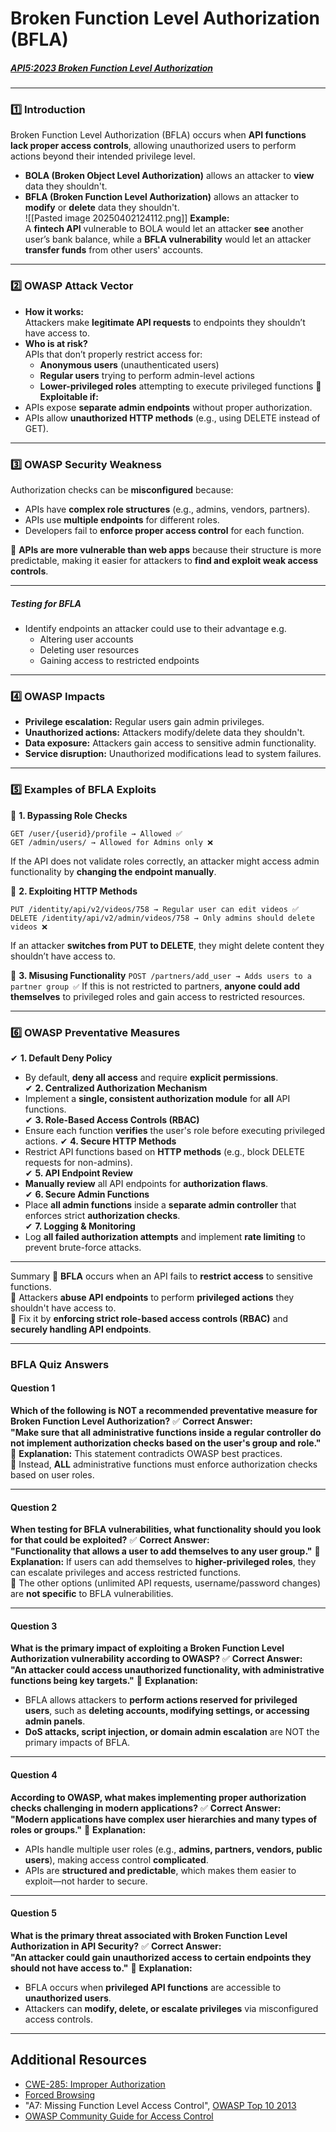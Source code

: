 # Broken Function Level Authorization (BFLA)
##### [API5:2023 Broken Function Level Authorization](https://university.apisec.ai/products/owasp-api-security-top-10-and-beyond/categories/2152492169)

---
### **1️⃣ Introduction**
Broken Function Level Authorization (BFLA) occurs when **API functions lack proper access controls**, allowing unauthorized users to perform actions beyond their intended privilege level.
- **BOLA (Broken Object Level Authorization)** allows an attacker to **view** data they shouldn't.    
- **BFLA (Broken Function Level Authorization)** allows an attacker to **modify** or **delete** data they shouldn't.    
![[Pasted image 20250402124112.png]]
**Example:**  
A **fintech API** vulnerable to BOLA would let an attacker **see** another user’s bank balance, while a **BFLA vulnerability** would let an attacker **transfer funds** from other users' accounts.

---
### **2️⃣ OWASP Attack Vector**
- **How it works:**  
    Attackers make **legitimate API requests** to endpoints they shouldn’t have access to.
- **Who is at risk?**  
    APIs that don’t properly restrict access for:    
    - **Anonymous users** (unauthenticated users)        
    - **Regular users** trying to perform admin-level actions        
    - **Lower-privileged roles** attempting to execute privileged functions
🔴 **Exploitable if:**
- APIs expose **separate admin endpoints** without proper authorization.    
- APIs allow **unauthorized HTTP methods** (e.g., using DELETE instead of GET).

---
### **3️⃣ OWASP Security Weakness**
Authorization checks can be **misconfigured** because:
- APIs have **complex role structures** (e.g., admins, vendors, partners).    
- APIs use **multiple endpoints** for different roles.    
- Developers fail to **enforce proper access control** for each function.    

🚨 **APIs are more vulnerable than web apps** because their structure is more predictable, making it easier for attackers to **find and exploit weak access controls**.

---
##### Testing for BFLA
* Identify endpoints an attacker could use to their advantage e.g.
	* Altering user accounts
	* Deleting user resources
	* Gaining access to restricted endpoints

---
### **4️⃣ OWASP Impacts**
- **Privilege escalation:** Regular users gain admin privileges.    
- **Unauthorized actions:** Attackers modify/delete data they shouldn't.    
- **Data exposure:** Attackers gain access to sensitive admin functionality.    
- **Service disruption:** Unauthorized modifications lead to system failures.

---
### **5️⃣ Examples of BFLA Exploits**
🔹 **1. Bypassing Role Checks**
```pgsql
GET /user/{userid}/profile → Allowed ✅
GET /admin/users/ → Allowed for Admins only ❌
```
If the API does not validate roles correctly, an attacker might access admin functionality by **changing the endpoint manually**.

🔹 **2. Exploiting HTTP Methods**
```pgsql
PUT /identity/api/v2/videos/758 → Regular user can edit videos ✅
DELETE /identity/api/v2/admin/videos/758 → Only admins should delete videos ❌
```
If an attacker **switches from PUT to DELETE**, they might delete content they shouldn’t have access to.

🔹 **3. Misusing Functionality**
`POST /partners/add_user → Adds users to a partner group ✅`
If this is not restricted to partners, **anyone could add themselves** to privileged roles and gain access to restricted resources.

---

### **6️⃣ OWASP Preventative Measures**
✔ **1. Default Deny Policy**
- By default, **deny all access** and require **explicit permissions**.    
✔ **2. Centralized Authorization Mechanism**
- Implement a **single, consistent authorization module** for **all** API functions.    
✔ **3. Role-Based Access Controls (RBAC)**
- Ensure each function **verifies** the user's role before executing privileged actions.
✔ **4. Secure HTTP Methods**
- Restrict API functions based on **HTTP methods** (e.g., block DELETE requests for non-admins).    
✔ **5. API Endpoint Review**
- **Manually review** all API endpoints for **authorization flaws**.    
✔ **6. Secure Admin Functions**
- Place **all admin functions** inside a **separate admin controller** that enforces strict **authorization checks**.    
✔ **7. Logging & Monitoring**
- Log **all failed authorization attempts** and implement **rate limiting** to prevent brute-force attacks.
---
 Summary
🔹 **BFLA** occurs when an API fails to **restrict access** to sensitive functions.  
🔹 Attackers **abuse API endpoints** to perform **privileged actions** they shouldn't have access to.  
🔹 Fix it by **enforcing strict role-based access controls (RBAC)** and **securely handling API endpoints**.

---
### **BFLA Quiz Answers**
#### **Question 1**
**Which of the following is NOT a recommended preventative measure for Broken Function Level Authorization?**
✅ **Correct Answer:**  
**"Make sure that all administrative functions inside a regular controller do not implement authorization checks based on the user's group and role."**
🔹 **Explanation:** This statement contradicts OWASP best practices.  
🔹 Instead, **ALL** administrative functions must enforce authorization checks based on user roles.

---

#### **Question 2**
**When testing for BFLA vulnerabilities, what functionality should you look for that could be exploited?**
✅ **Correct Answer:**  
**"Functionality that allows a user to add themselves to any user group."**
🔹 **Explanation:** If users can add themselves to **higher-privileged roles**, they can escalate privileges and access restricted functions.  
🔹 The other options (unlimited API requests, username/password changes) are **not specific** to BFLA vulnerabilities.

---

#### **Question 3**
**What is the primary impact of exploiting a Broken Function Level Authorization vulnerability according to OWASP?**
✅ **Correct Answer:**  
**"An attacker could access unauthorized functionality, with administrative functions being key targets."**
🔹 **Explanation:**
- BFLA allows attackers to **perform actions reserved for privileged users**, such as **deleting accounts, modifying settings, or accessing admin panels**.    
- **DoS attacks, script injection, or domain admin escalation** are NOT the primary impacts of BFLA.
---
#### **Question 4**
**According to OWASP, what makes implementing proper authorization checks challenging in modern applications?**
✅ **Correct Answer:**  
**"Modern applications have complex user hierarchies and many types of roles or groups."**
🔹 **Explanation:**
- APIs handle multiple user roles (e.g., **admins, partners, vendors, public users**), making access control **complicated**.    
- APIs are **structured and predictable**, which makes them easier to exploit—not harder to secure.

---
#### **Question 5**
**What is the primary threat associated with Broken Function Level Authorization in API Security?**
✅ **Correct Answer:**  
**"An attacker could gain unauthorized access to certain endpoints they should not have access to."**
🔹 **Explanation:**
- BFLA occurs when **privileged API functions** are accessible to **unauthorized users**.    
- Attackers can **modify, delete, or escalate privileges** via misconfigured access controls.
---
## Additional Resources
- [CWE-285: Improper Authorization](https://cwe.mitre.org/data/definitions/285.html)
- [Forced Browsing](https://owasp.org/www-community/attacks/Forced_browsing)
- "A7: Missing Function Level Access Control", [OWASP Top 10 2013](https://github.com/OWASP/Top10/raw/master/2013/OWASP%20Top%2010%20-%202013.pdf)
- [OWASP Community Guide for Access Control](https://owasp.org/www-community/Access_Control)
